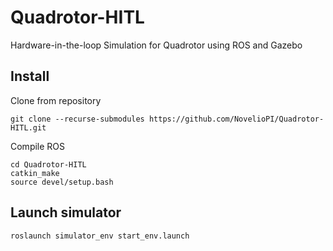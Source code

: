 # Quadrotor-HITL
Hardware-in-the-loop Simulation for Quadrotor using ROS and Gazebo

## Install
Clone from repository
```
git clone --recurse-submodules https://github.com/NovelioPI/Quadrotor-HITL.git
```
Compile ROS
```
cd Quadrotor-HITL
catkin_make
source devel/setup.bash
```

## Launch simulator
```
roslaunch simulator_env start_env.launch
```
